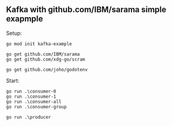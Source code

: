 ## Kafka with github.com/IBM/sarama simple exapmple

Setup:

```
go mod init kafka-example

go get github.com/IBM/sarama
go get github.com/xdg-go/scram

go get github.com/joho/godotenv
```

Start:

```
go run .\consumer-0
go run .\consumer-1
go run .\consumer-all
go run .\consumer-group

go run .\producer
```
